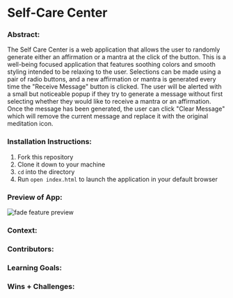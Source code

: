 # Self-Care Center 

### Abstract:
[//]: <> (Briefly describe what you built and its features. What problem is the app solving? How does this application solve that problem?)
The Self Care Center is a web application that allows the user to randomly generate either an affirmation or a mantra at the click of the button. This is a well-being focused application that features soothing colors and smooth styling intended to be relaxing to the user. Selections can be made using a pair of radio buttons, and a new affirmation or mantra is generated every time the "Receive Message" button is clicked. The user will be alerted with a small but noticeable popup if they try to generate a message without first selecting whether they would like to receive a mantra or an affirmation. Once the message has been generated, the user can click "Clear Message" which will remove the current message and replace it with the original meditation icon.

### Installation Instructions:
[//]: <> (What steps does a person have to take to get your app cloned down and running?)
1. Fork this repository
2. Clone it down to your machine
3. `cd` into the directory
4. Run `open index.html` to launch the application in your default browser

### Preview of App:
[//]: <> (Provide ONE gif or screenshot of your application - choose the "coolest" piece of functionality to show off.)
![fade feature preview](https://imgur.com/a/uGOpSlS.gif)

### Context:
[//]: <> (Give some context for the project here. How long did you have to work on it? How far into the Turing program are you?)

### Contributors:
[//]: <> (Who worked on this application? Link to their GitHubs.)

### Learning Goals:
[//]: <> (What were the learning goals of this project? What tech did you work with?)

### Wins + Challenges:
[//]: <> (What are 2-3 wins you have from this project? What were some challenges you faced - and how did you get over them?)
